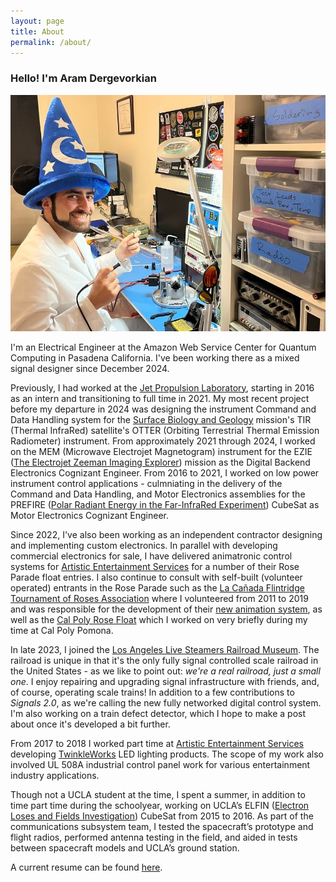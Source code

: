 ```yaml
---
layout: page
title: About
permalink: /about/
---
```


### Hello! I'm Aram Dergevorkian

![Me at my electronics bench wearing a ridiculous lab coat and Mickey Mouse sorcerer hat outfit holding a soldering iron and smiling like an idiot](/images/profile_cringe.jpg)

I'm an Electrical Engineer at the Amazon Web Service Center for Quantum Computing in Pasadena California. I've been working there as a mixed signal designer since December 2024.

Previously, I had worked at the <a href="https://www.jpl.nasa.gov/" target="_blank">Jet Propulsion Laboratory</a>, starting in 2016 as an intern and transitioning to full time in 2021. My most recent project before my departure in 2024 was designing the instrument Command and Data Handling system for the <a href="https://sbg.jpl.nasa.gov/" target="_blank">Surface Biology and Geology</a> mission's TIR (Thermal InfraRed) satellite's OTTER (Orbiting Terrestrial Thermal Emission Radiometer) instrument. From approximately 2021 through 2024, I worked on the MEM (Microwave Electrojet Magnetogram) instrument for the EZIE (<a href="https://ezie.jhuapl.edu/" target="_blank">The Electrojet Zeeman Imaging Explorer</a>) mission as the Digital Backend Electronics Cognizant Engineer. From 2016 to 2021, I worked on low power instrument control applications - culmniating in the delivery of the Command and Data Handling, and Motor Electronics assemblies for the PREFIRE (<a href="https://prefire.ssec.wisc.edu/" target="_blank">Polar Radiant Energy in the Far-InfraRed Experiment</a>) CubeSat as Motor Electronics Cognizant Engineer.

Since 2022, I've also been working as an independent contractor designing and implementing custom electronics. In parallel with developing commercial electronics for sale, I have delivered animatronic control systems for <a href="http://www.aescreative.com/" target="_blank">Artistic Entertainment Services</a> for a number of their Rose Parade float entries. I also continue to consult with self-built (volunteer operated) entrants in the Rose Parade such as the <a href="https://lcftra.org/" target="_blank">La Cañada Flintridge Tournament of Roses Association</a> where I volunteered from 2011 to 2019 and was responsible for the development of their <a href="https://aramder.github.io/animation-2019">new animation system</a>, as well as the <a href="https://www.rosefloat.org/" target="_blank">Cal Poly Rose Float</a> which I worked on very briefly during my time at Cal Poly Pomona.

In late 2023, I joined the <a href="https://lalsrm.org/" target="_blank">Los Angeles Live Steamers Railroad Museum</a>. The railroad is unique in that it's the only fully signal controlled scale railroad in the United States - as we like to point out: *we're a real railroad, just a small one*. I enjoy repairing and upgrading signal infrastructure with friends, and, of course, operating scale trains! In addition to a few contributions to *Signals 2.0*, as we're calling the new fully networked digital control system. I'm also working on a train defect detector, which I hope to make a post about once it's developed a bit further.

From 2017 to 2018 I worked part time at <a href="http://www.aescreative.com/" target="_blank">Artistic Entertainment Services</a> developing <a href="http://aramd.net/TwinkleWorks/">TwinkleWorks</a> LED lighting products. The scope of my work also involved UL 508A industrial control panel work for various entertainment industry applications.

Though not a UCLA student at the time, I spent a summer, in addition to time part time during the schoolyear, working on UCLA’s ELFIN (<a href="https://elfin.igpp.ucla.edu/" target="_blank">Electron Loses and Fields Investigation</a>) CubeSat from 2015 to 2016. As part of the communications subsystem team, I tested the spacecraft’s prototype and flight radios, performed antenna testing in the field, and aided in tests between spacecraft models and UCLA’s ground station.

A current resume can be found <a href="https://aramd.net/documents/Aram_Dergevorkian_Resume_20250112.pdf" target="_blank">here</a>.
